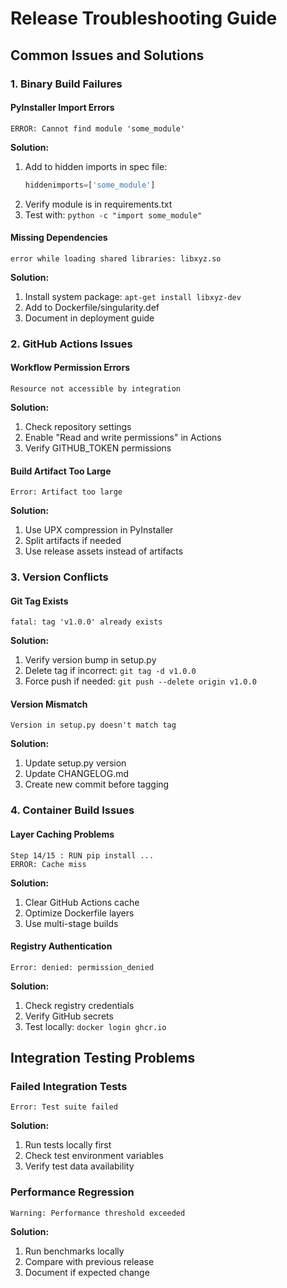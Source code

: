 # Release Troubleshooting Guide

## Common Issues and Solutions

### 1. Binary Build Failures

#### PyInstaller Import Errors
```
ERROR: Cannot find module 'some_module'
```
**Solution:**
1. Add to hidden imports in spec file:
   ```python
   hiddenimports=['some_module']
   ```
2. Verify module is in requirements.txt
3. Test with: `python -c "import some_module"`

#### Missing Dependencies
```
error while loading shared libraries: libxyz.so
```
**Solution:**
1. Install system package: `apt-get install libxyz-dev`
2. Add to Dockerfile/singularity.def
3. Document in deployment guide

### 2. GitHub Actions Issues

#### Workflow Permission Errors
```
Resource not accessible by integration
```
**Solution:**
1. Check repository settings
2. Enable "Read and write permissions" in Actions
3. Verify GITHUB_TOKEN permissions

#### Build Artifact Too Large
```
Error: Artifact too large
```
**Solution:**
1. Use UPX compression in PyInstaller
2. Split artifacts if needed
3. Use release assets instead of artifacts

### 3. Version Conflicts

#### Git Tag Exists
```
fatal: tag 'v1.0.0' already exists
```
**Solution:**
1. Verify version bump in setup.py
2. Delete tag if incorrect: `git tag -d v1.0.0`
3. Force push if needed: `git push --delete origin v1.0.0`

#### Version Mismatch
```
Version in setup.py doesn't match tag
```
**Solution:**
1. Update setup.py version
2. Update CHANGELOG.md
3. Create new commit before tagging

### 4. Container Build Issues

#### Layer Caching Problems
```
Step 14/15 : RUN pip install ...
ERROR: Cache miss
```
**Solution:**
1. Clear GitHub Actions cache
2. Optimize Dockerfile layers
3. Use multi-stage builds

#### Registry Authentication
```
Error: denied: permission_denied
```
**Solution:**
1. Check registry credentials
2. Verify GitHub secrets
3. Test locally: `docker login ghcr.io`

## Integration Testing Problems

### Failed Integration Tests
```
Error: Test suite failed
```
**Solution:**
1. Run tests locally first
2. Check test environment variables
3. Verify test data availability

### Performance Regression
```
Warning: Performance threshold exceeded
```
**Solution:**
1. Run benchmarks locally
2. Compare with previous release
3. Document if expected change
